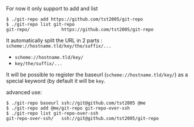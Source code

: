 
For now it only support to add and list

```
$ ./git-repo add https://github.com/tst2005/git-repo
$ ./git-repo list git-repo
git-repo/            https://github.com/tst2005/git-repo
```

It automatically split the URL in 2 parts : `scheme://hostname.tld/key/the/suffix/...`
 * `scheme://hostname.tld/key/`
 * `key/the/suffix/...`


It will be possible to register the baseurl (`scheme://hostname.tld/key/`) as a special keyword (by default it will be `key`.

advanced use:
```
$ ./git-repo baseurl ssh://git@github.com/tst2005 @me
$ ./git-repo add @me/git-repo git-repo-over-ssh
$ ./git-repo list git-repo-over-ssh
git-repo-over-ssh/   ssh://git@github.com/tst2005/git-repo
```
